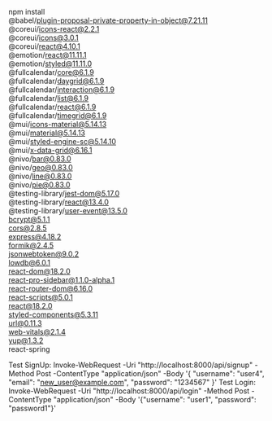 npm install \
@babel/plugin-proposal-private-property-in-object@7.21.11 \
@coreui/icons-react@2.2.1 \
@coreui/icons@3.0.1 \
@coreui/react@4.10.1 \
@emotion/react@11.11.1 \
@emotion/styled@11.11.0 \
@fullcalendar/core@6.1.9 \
@fullcalendar/daygrid@6.1.9 \
@fullcalendar/interaction@6.1.9 \
@fullcalendar/list@6.1.9 \
@fullcalendar/react@6.1.9 \
@fullcalendar/timegrid@6.1.9 \
@mui/icons-material@5.14.13 \
@mui/material@5.14.13 \
@mui/styled-engine-sc@5.14.10 \
@mui/x-data-grid@6.16.1 \
@nivo/bar@0.83.0 \
@nivo/geo@0.83.0 \
@nivo/line@0.83.0 \
@nivo/pie@0.83.0 \
@testing-library/jest-dom@5.17.0 \
@testing-library/react@13.4.0 \
@testing-library/user-event@13.5.0 \
bcrypt@5.1.1 \
cors@2.8.5 \
express@4.18.2 \
formik@2.4.5 \
jsonwebtoken@9.0.2 \
lowdb@6.0.1 \
react-dom@18.2.0 \
react-pro-sidebar@1.1.0-alpha.1 \
react-router-dom@6.16.0 \
react-scripts@5.0.1 \
react@18.2.0 \
styled-components@5.3.11 \
url@0.11.3 \
web-vitals@2.1.4 \
yup@1.3.2 \
react-spring

Test SignUp:
Invoke-WebRequest -Uri "http://localhost:8000/api/signup" -Method Post -ContentType "application/json" -Body '{
  "username": "user4",
  "email": "new_user@example.com",
  "password": "1234567"
}'
Test Login:
Invoke-WebRequest -Uri "http://localhost:8000/api/login" -Method Post -ContentType "application/json" -Body '{"username": "user1", "password": "password1"}'

